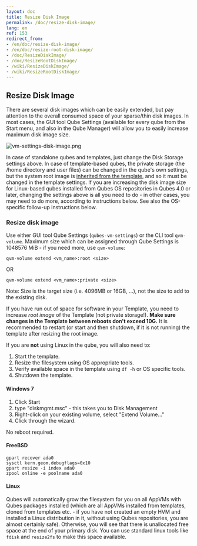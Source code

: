 ```yaml
---
layout: doc
title: Resize Disk Image
permalink: /doc/resize-disk-image/
lang: en
ref: 153
redirect_from:
- /en/doc/resize-disk-image/
- /en/doc/resize-root-disk-image/
- /doc/ResizeDiskImage/
- /doc/ResizeRootDiskImage/
- /wiki/ResizeDiskImage/
- /wiki/ResizeRootDiskImage/
---
```


Resize Disk Image
-----------------

There are several disk images which can be easily extended, but pay attention to the overall consumed space of your sparse/thin disk images.
In most cases, the GUI tool Qube Settings (available for every qube from the Start menu, and also in the Qube Manager) will allow you to easily increase maximum disk image size.

![vm-settings-disk-image.png](/attachment/wiki/DiskSize/vm-settings-disk-image.png)

In case of standalone qubes and templates, just change the Disk Storage settings above.
In case of template-based qubes, the private storage (the /home directory and user files) can be changed in the qube's own settings, but the system root image is [inherited from the template](/getting-started/#appvms-qubes-and-templatevms), and so it must be changed in the template settings. 
If you are increasing the disk image size for Linux-based qubes installed from Qubes OS repositories in Qubes 4.0 or later, changing the settings above is all you need to do - in other cases, you may need to do more, according to instructions below.
See also the OS-specific follow-up instructions below.

### Resize disk image

Use either GUI tool Qube Settings (`qubes-vm-settings`) or the CLI tool `qvm-volume`.
Maximum size which can be assigned through Qube Settings is 1048576 MiB - if you need more, use `qvm-volume`:

~~~
qvm-volume extend <vm_name>:root <size>
~~~
OR
~~~
qvm-volume extend <vm_name>:private <size>
~~~

Note: Size is the target size (i.e. 4096MB or 16GB, ...), not the size to add to the existing disk.

If you have run out of space for software in your Template, you need to increase *root image* of the Template (not private storage!). 
**Make sure changes in the Template between reboots don't exceed 10G.**
It is recommended to restart (or start and then shutdown, if it is not running) the template after resizing the root image.

If you are **not** using Linux in the qube, you will also need to:

1.  Start the template.
2.  Resize the filesystem using OS appropriate tools.
3.  Verify available space in the template using `df -h` or OS specific tools.
4.  Shutdown the template.

#### Windows 7

1.  Click Start
2.  type "diskmgmt.msc" - this takes you to Disk Management
3.  Right-click on your existing volume, select "Extend Volume..."
4.  Click through the wizard.

No reboot required.

#### FreeBSD

~~~
gpart recover ada0
sysctl kern.geom.debugflags=0x10
gpart resize -i index ada0
zpool online -e poolname ada0
~~~

#### Linux

Qubes will automatically grow the filesystem for you on all AppVMs with Qubes packages installed (which are all AppVMs installed from templates, cloned from templates etc. - if you have not created an empty HVM and installed a Linux distribution in it, without using Qubes repositories, you are almost certainly safe).
Otherwise, you will see that there is unallocated free space at the end of your primary disk.
You can use standard linux tools like `fdisk` and `resize2fs` to make this space available.

